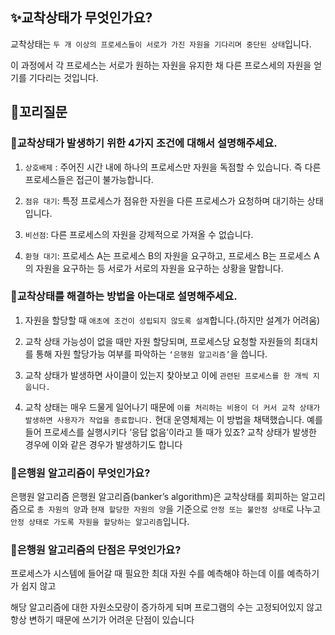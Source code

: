 ## ✨교착상태가 무엇인가요?

교착상태는 `두 개 이상의 프로세스들이 서로가 가진 자원을 기다리며 중단된 상태`입니다.

이 과정에서 각 프로세스는 서로가 원하는 자원을 유지한 채 다른 프로스세의 자원을 얻기를 기다리는 것입니다.

## 🔁꼬리질문

### 🤔교착상태가 발생하기 위한 4가지 조건에 대해서 설명해주세요.

1. `상호배제` : 주어진 시간 내에 하나의 프로세스만 자원을 독점할 수 있습니다. 즉 다른 프로세스들은 접근이 불가능합니다.

2. `점유 대기`: 특정 프로세스가 점유한 자원을 다른 프로세스가 요청하며 대기하는 상태입니다.

3. `비선점`: 다른 프로세스의 자원을 강제적으로 가져올 수 없습니다.

4. `환형 대기`: 프로세스 A는 프로세스 B의 자원을 요구하고, 프로세스 B는 프로세스 A의 자원을 요구하는 등 서로가 서로의 자원을 요구하는 상황을 말합니다.

### 🤔교착상태를 해결하는 방법을 아는대로 설명해주세요.

1. 자원을 할당할 때 `애초에 조건이 성립되지 않도록 설계`합니다.(하지만 설계가 어려움)

2. 교착 상태 가능성이 없을 때만 자원 할당되며, 프로세스당 요청할 자원들의 최대치를 통해 자원 할당가능 여부를 파악하는 `‘은행원 알고리즘’`을 씁니다.

3. 교착 상태가 발생하면 사이클이 있는지 찾아보고 이에 `관련된 프로세스를 한 개씩 지웁니다.`

4. 교착 상태는 매우 드물게 일어나기 때문에 `이를 처리하는 비용이 더 커서 교착 상태가 발생하면 사용자가 작업을 종료합니다.` 현대 운영체제는 이 방법을 채택했습니다. 예를 들어 프로세스를 실행시키다 ‘응답 없음’이라고 뜰 때가 있죠? 교착 상태가 발생한 경우에 이와 같은 경우가 발생하기도 합니다

### 🤔은행원 알고리즘이 무엇인가요?

은행원 알고리즘 은행원 알고리즘(banker’s algorithm)은 교착상태를 회피하는 알고리즘으로 `총 자원의 양`과 `현재 할당한 자원의 양`을 기준으로 `안정 또는 불안정 상태`로 나누고 `안정 상태로 가도록 자원을 할당하는 알고리즘`입니다.

### 🤔은행원 알고리즘의 단점은 무엇인가요?

프로세스가 시스템에 들어갈 때 필요한 최대 자원 수를 예측해야 하는데 이를 예측하기가 쉽지 않고

해당 알고리즘에 대한 자원소모량이 증가하게 되며 프로그램의 수는 고정되어있지 않고 항상 변하기 때문에 쓰기가 어려운 단점이 있습니다
